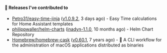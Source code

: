 #### 🔭 Releases I've contributed to

- [Petro31/easy-time-jinja](https://github.com/Petro31/easy-time-jinja) ([v1.0.9.2](https://github.com/Petro31/easy-time-jinja/releases/tag/v1.0.9.2), 3 days ago) - Easy Time calculations for Home Assistant templates
- [philippwaller/helm-charts](https://github.com/philippwaller/helm-charts) ([inadyn-1.1.0](https://github.com/philippwaller/helm-charts/releases/tag/inadyn-1.1.0), 10 months ago) - Helm Chart Repository
- [Homebrew/homebrew-cask](https://github.com/Homebrew/homebrew-cask) ([v0.60.1](https://github.com/Homebrew/homebrew-cask/releases/tag/v0.60.1), 7 years ago) - 🍻 A CLI workflow for the administration of macOS applications distributed as binaries
